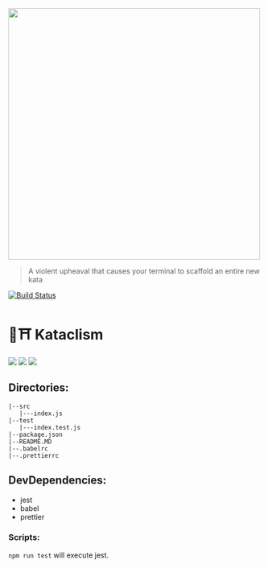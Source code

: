 <img src="https://github.com/glippi/kataclism/blob/master/kataclysm.svg" width="500"/>

> A violent upheaval that causes your terminal to scaffold an entire new kata

[![Build Status](https://travis-ci.com/glippi/kataclism.svg?branch=master)](https://travis-ci.com/glippi/kataclism)

# 🥋⛩️ Kataclism

<img src="https://github.com/glippi/kataclism/blob/master/kataclism-inquirer.png" />

<img src="https://github.com/glippi/kataclism/blob/master/kataclism-js.png" />

<img src="https://github.com/glippi/kataclism/blob/master/kataclism-ts.png" />

## Directories:

```
|--src
   |---index.js
|--test
   |---index.test.js
|--package.json
|--README.MD
|--.babelrc
|--.prettierrc
```

## DevDependencies:

- jest
- babel
- prettier

### Scripts:

`npm run test` will execute jest.
